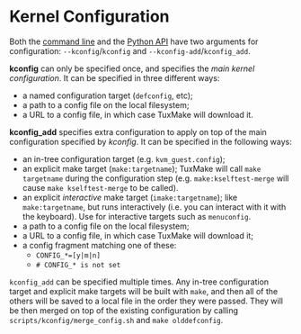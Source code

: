 # Kernel Configuration

Both the [command line](cli.md) and the [Python API](python.md) have two
arguments for configuration: `--kconfig`/`kconfig` and
`--kconfig-add`/`kconfig_add`.

**kconfig** can only be specified once, and specifies the *main kernel
configuration*. It can be specified in three different ways:

- a named configuration target (`defconfig`, etc);
- a path to a config file on the local filesystem;
- a URL to a config file, in which case TuxMake will download it.

**kconfig_add** specifies extra configuration to apply on top of the main
configuration specified by *kconfig*. It can be specified in the following
ways:

- an in-tree configuration target (e.g. `kvm_guest.config`);
- an explicit make target (`make:targetname`); TuxMake will call `make
  targetname` during the configuration step (e.g. `make:kselftest-merge` will
  cause `make kselftest-merge` to be called).
- an explicit *interactive* make target (`imake:targetname`); like
  `make:targetname`, but runs interactively (i.e. you can interact with it with
  the keyboard). Use for interactive targets such as `menuconfig`.
- a path to a config file on the local filesystem;
- a URL to a config file, in which case TuxMake will download it;
- a config fragment matching one of these:
    - `CONFIG_*=[y|m|n]`
    - `# CONFIG_* is not set`

`kconfig_add` can be specified multiple times. Any in-tree configuration target
and explicit make targets will be built with `make`, and then all of the others
will be saved to a local file in the order they were passed. They will be then
merged on top of the existing configuration by calling
`scripts/kconfig/merge_config.sh` and `make olddefconfig`.
